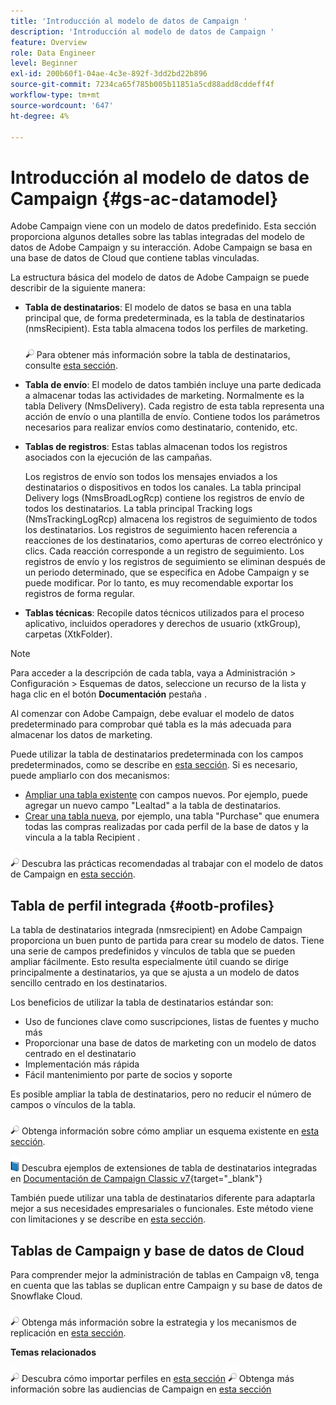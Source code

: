 ```yaml
---
title: 'Introducción al modelo de datos de Campaign '
description: 'Introducción al modelo de datos de Campaign '
feature: Overview
role: Data Engineer
level: Beginner
exl-id: 200b60f1-04ae-4c3e-892f-3dd2bd22b896
source-git-commit: 7234ca65f785b005b11851a5cd88add8cddeff4f
workflow-type: tm+mt
source-wordcount: '647'
ht-degree: 4%

---
```


# Introducción al modelo de datos de Campaign {#gs-ac-datamodel}

Adobe Campaign viene con un modelo de datos predefinido. Esta sección proporciona algunos detalles sobre las tablas integradas del modelo de datos de Adobe Campaign y su interacción. Adobe Campaign se basa en una base de datos de Cloud que contiene tablas vinculadas.

La estructura básica del modelo de datos de Adobe Campaign se puede describir de la siguiente manera:

* **Tabla de destinatarios**: El modelo de datos se basa en una tabla principal que, de forma predeterminada, es la tabla de destinatarios (nmsRecipient). Esta tabla almacena todos los perfiles de marketing.

   ![](../assets/do-not-localize/glass.png) Para obtener más información sobre la tabla de destinatarios, consulte [esta sección](#ootb-profiles).

* **Tabla de envío**: El modelo de datos también incluye una parte dedicada a almacenar todas las actividades de marketing. Normalmente es la tabla Delivery (NmsDelivery). Cada registro de esta tabla representa una acción de envío o una plantilla de envío. Contiene todos los parámetros necesarios para realizar envíos como destinatario, contenido, etc.

* **Tablas de registros**: Estas tablas almacenan todos los registros asociados con la ejecución de las campañas.

   Los registros de envío son todos los mensajes enviados a los destinatarios o dispositivos en todos los canales. La tabla principal Delivery logs (NmsBroadLogRcp) contiene los registros de envío de todos los destinatarios.
La tabla principal Tracking logs (NmsTrackingLogRcp) almacena los registros de seguimiento de todos los destinatarios. Los registros de seguimiento hacen referencia a reacciones de los destinatarios, como aperturas de correo electrónico y clics. Cada reacción corresponde a un registro de seguimiento.
Los registros de envío y los registros de seguimiento se eliminan después de un periodo determinado, que se especifica en Adobe Campaign y se puede modificar. Por lo tanto, es muy recomendable exportar los registros de forma regular.

* **Tablas técnicas**: Recopile datos técnicos utilizados para el proceso aplicativo, incluidos operadores y derechos de usuario (xtkGroup), carpetas (XtkFolder).

>[!NOTE]
>
>Para acceder a la descripción de cada tabla, vaya a Administración > Configuración > Esquemas de datos, seleccione un recurso de la lista y haga clic en el botón **Documentación** pestaña .

Al comenzar con Adobe Campaign, debe evaluar el modelo de datos predeterminado para comprobar qué tabla es la más adecuada para almacenar los datos de marketing.

Puede utilizar la tabla de destinatarios predeterminada con los campos predeterminados, como se describe en [esta sección](#ootb-profiles). Si es necesario, puede ampliarlo con dos mecanismos:

* [Ampliar una tabla existente](extend-schema.md) con campos nuevos. Por ejemplo, puede agregar un nuevo campo &quot;Lealtad&quot; a la tabla de destinatarios.
* [Crear una tabla nueva](create-schema.md), por ejemplo, una tabla &quot;Purchase&quot; que enumera todas las compras realizadas por cada perfil de la base de datos y la vincula a la tabla Recipient .

![](../assets/do-not-localize/glass.png) Descubra las prácticas recomendadas al trabajar con el modelo de datos de Campaign en [esta sección](datamodel-best-practices.md).

## Tabla de perfil integrada {#ootb-profiles}

La tabla de destinatarios integrada (nmsrecipient) en Adobe Campaign proporciona un buen punto de partida para crear su modelo de datos. Tiene una serie de campos predefinidos y vínculos de tabla que se pueden ampliar fácilmente. Esto resulta especialmente útil cuando se dirige principalmente a destinatarios, ya que se ajusta a un modelo de datos sencillo centrado en los destinatarios.

Los beneficios de utilizar la tabla de destinatarios estándar son:

* Uso de funciones clave como suscripciones, listas de fuentes y mucho más
* Proporcionar una base de datos de marketing con un modelo de datos centrado en el destinatario
* Implementación más rápida
* Fácil mantenimiento por parte de socios y soporte

Es posible ampliar la tabla de destinatarios, pero no reducir el número de campos o vínculos de la tabla.

![](../assets/do-not-localize/glass.png) Obtenga información sobre cómo ampliar un esquema existente en [esta sección](extend-schema.md).

![](../assets/do-not-localize/book.png) Descubra ejemplos de extensiones de tabla de destinatarios integradas en [Documentación de Campaign Classic v7](https://experienceleague.adobe.com/docs/campaign-classic/using/configuring-campaign-classic/editing-schemas/examples-of-schemas-edition.html?lang=en#extending-a-table){target=&quot;_blank&quot;}

También puede utilizar una tabla de destinatarios diferente para adaptarla mejor a sus necesidades empresariales o funcionales. Este método viene con limitaciones y se describe en [esta sección](custom-recipient.md).

## Tablas de Campaign y base de datos de Cloud

Para comprender mejor la administración de tablas en Campaign v8, tenga en cuenta que las tablas se duplican entre Campaign y su base de datos de Snowflake Cloud.

![](../assets/do-not-localize/glass.png) Obtenga más información sobre la estrategia y los mecanismos de replicación en [esta sección](../config/replication.md).

**Temas relacionados**

![](../assets/do-not-localize/glass.png) Descubra cómo importar perfiles en [esta sección](../start/import.md)
![](../assets/do-not-localize/glass.png) Obtenga más información sobre las audiencias de Campaign en [esta sección](../start/audiences.md)
